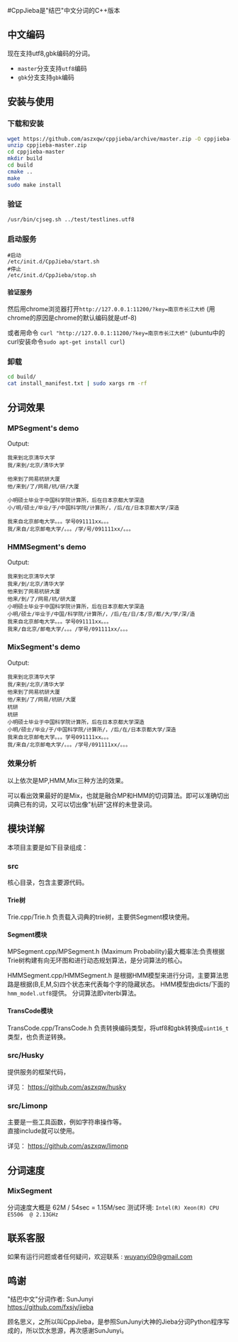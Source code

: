 #CppJieba是"结巴"中文分词的C++版本

## 中文编码

现在支持utf8,gbk编码的分词。   

- `master`分支支持`utf8`编码   
- `gbk`分支支持`gbk`编码

## 安装与使用

### 下载和安装

```sh
wget https://github.com/aszxqw/cppjieba/archive/master.zip -O cppjieba-master.zip
unzip cppjieba-master.zip
cd cppjieba-master
mkdir build
cd build
cmake ..
make
sudo make install
```

### 验证

```sh
/usr/bin/cjseg.sh ../test/testlines.utf8
```

### 启动服务

```
#启动
/etc/init.d/CppJieba/start.sh
#停止
/etc/init.d/CppJieba/stop.sh
```

#### 验证服务

然后用chrome浏览器打开`http://127.0.0.1:11200/?key=南京市长江大桥`
(用chrome的原因是chrome的默认编码就是utf-8)

或者用命令 `curl "http://127.0.0.1:11200/?key=南京市长江大桥"` (ubuntu中的curl安装命令`sudo apt-get install curl`)

### 卸载
```sh
cd build/
cat install_manifest.txt | sudo xargs rm -rf
```



## 分词效果

### MPSegment's demo

Output:
```
我来到北京清华大学
我/来到/北京/清华大学

他来到了网易杭研大厦
他/来到/了/网易/杭/研/大厦

小明硕士毕业于中国科学院计算所，后在日本京都大学深造
小/明/硕士/毕业/于/中国科学院/计算所/，/后/在/日本京都大学/深造

我来自北京邮电大学。。。学号091111xx。。。
我/来自/北京邮电大学/。。。/学/号/091111xx/。。。
```

### HMMSegment's demo

Output:
```
我来到北京清华大学
我来/到/北京/清华大学
他来到了网易杭研大厦
他来/到/了/网易/杭/研大厦
小明硕士毕业于中国科学院计算所，后在日本京都大学深造
小明/硕士/毕业于/中国/科学院/计算所/，/后/在/日/本/京/都/大/学/深/造
我来自北京邮电大学。。。学号091111xx。。。
我来/自北京/邮电大学/。。。/学号/091111xx/。。。
```

### MixSegment's demo

Output:
```
我来到北京清华大学
我/来到/北京/清华大学
他来到了网易杭研大厦
他/来到/了/网易/杭研/大厦
杭研
杭研
小明硕士毕业于中国科学院计算所，后在日本京都大学深造
小明/硕士/毕业/于/中国科学院/计算所/，/后/在/日本京都大学/深造
我来自北京邮电大学。。。学号091111xx。。。
我/来自/北京邮电大学/。。。/学号/091111xx/。。。
```

### 效果分析

以上依次是MP,HMM,Mix三种方法的效果。  

可以看出效果最好的是Mix，也就是融合MP和HMM的切词算法。即可以准确切出词典已有的词，又可以切出像"杭研"这样的未登录词。



## 模块详解

本项目主要是如下目录组成：

### src

核心目录，包含主要源代码。

#### Trie树
Trie.cpp/Trie.h 负责载入词典的trie树，主要供Segment模块使用。

#### Segment模块

MPSegment.cpp/MPSegment.h 
(Maximum Probability)最大概率法:负责根据Trie树构建有向无环图和进行动态规划算法，是分词算法的核心。

HMMSegment.cpp/HMMSegment.h
是根据HMM模型来进行分词，主要算法思路是根据(B,E,M,S)四个状态来代表每个字的隐藏状态。
HMM模型由dicts/下面的`hmm_model.utf8`提供。
分词算法即viterbi算法。

#### TransCode模块

TransCode.cpp/TransCode.h 负责转换编码类型，将utf8和gbk转换成`uint16_t`类型，也负责逆转换。

### src/Husky

提供服务的框架代码，

详见：  https://github.com/aszxqw/husky

### src/Limonp 

主要是一些工具函数，例如字符串操作等。    
直接include就可以使用。

详见：  https://github.com/aszxqw/limonp

## 分词速度

### MixSegment

分词速度大概是 62M / 54sec = 1.15M/sec
测试环境: `Intel(R) Xeon(R) CPU  E5506  @ 2.13GHz`


## 联系客服

如果有运行问题或者任何疑问，欢迎联系 : wuyanyi09@gmail.com

## 鸣谢

"结巴中文"分词作者: SunJunyi  
https://github.com/fxsjy/jieba

顾名思义，之所以叫CppJieba，是参照SunJunyi大神的Jieba分词Python程序写成的，所以饮水思源，再次感谢SunJunyi。


